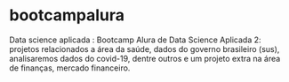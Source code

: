 # bootcampalura
Data science aplicada :
Bootcamp Alura de Data Science Aplicada 2: projetos relacionados a área da saúde, dados do governo brasileiro (sus), analisaremos dados do covid-19, dentre outros e um projeto extra na área de finanças, mercado financeiro.
